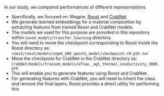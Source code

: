 In our study, we compared performances of different representations. <br>

- Specifically, we focused on: Magpie, [Roost](https://github.com/CompRhys/roost) and [CrabNet](https://github.com/anthony-wang/CrabNet). 
- We generate learned embeddings for a material composition by extracting features from trained Roost and CrabNet models.
- The models we used for this purpose are provided in this repository within ```saved_models/transfer_learning``` directory.
- You will need to move the checkpoint corresponding to Roost inside the Roost directory as: ```roost/roost/models/oqmd_100_epochs_model/checkpoint-r0.pth.tar```
- Move the checkpoint for CrabNet in the CrabNet directory as: ```CrabNet/models/trained_models/aflow__agl_thermal_conductivity_300K.pth```
- This will enable you to generate features using Roost and CrabNet.
- For generating features with CrabNet, you will need to inherit the class and remove the final layers. Roost provides a direct utility for performing this. 
